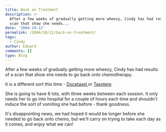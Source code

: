 ```yaml
---
title: Back on Treatment
description: >-
  After a few weeks of gradually getting more wheezy, Cindy has had results of a
  scan that show she needs...
date: '2004-10-12'
permalink: /2004/10/12/back-on-treatment/
tags:
  - Cindy
author: Edward
comments: []
type: Blog
---
```


After a few weeks of gradually getting more wheezy, Cindy has had
results of a scan that show she needs to go back onto chemotherapy.

It is a different sort this time - [Docetaxel ][1]or [Taxotere][1].

She is going to have 6 lots, with three weeks between each session. It
only needs her to go into hospital for a couple of hours each time and
shouldn\'t induce the sort of vomiting she had before - thank goodness.

It\'s disappointing news, we had hoped it would be longer before she
needed to go back onto chemo, but we\'ll carry on trying to take each
day as it comes, and enjoy what we can!



[1]: https://www.cancerbacup.org.uk/Treatments/Chemotherapy/Individualchemotherapydrugs/Docetaxel
